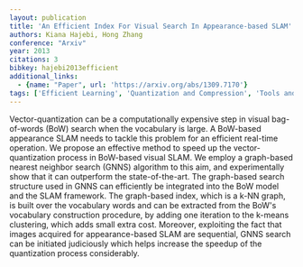 ```yaml
---
layout: publication
title: 'An Efficient Index For Visual Search In Appearance-based SLAM'
authors: Kiana Hajebi, Hong Zhang
conference: "Arxiv"
year: 2013
citations: 3
bibkey: hajebi2013efficient
additional_links:
  - {name: "Paper", url: 'https://arxiv.org/abs/1309.7170'}
tags: ['Efficient Learning', 'Quantization and Compression', 'Tools and Libraries', 'ANN Search', 'Quantization']
---
```

Vector-quantization can be a computationally expensive step in visual
bag-of-words (BoW) search when the vocabulary is large. A BoW-based appearance
SLAM needs to tackle this problem for an efficient real-time operation. We
propose an effective method to speed up the vector-quantization process in
BoW-based visual SLAM. We employ a graph-based nearest neighbor search (GNNS)
algorithm to this aim, and experimentally show that it can outperform the
state-of-the-art. The graph-based search structure used in GNNS can efficiently
be integrated into the BoW model and the SLAM framework. The graph-based index,
which is a k-NN graph, is built over the vocabulary words and can be extracted
from the BoW's vocabulary construction procedure, by adding one iteration to
the k-means clustering, which adds small extra cost. Moreover, exploiting the
fact that images acquired for appearance-based SLAM are sequential, GNNS search
can be initiated judiciously which helps increase the speedup of the
quantization process considerably.
